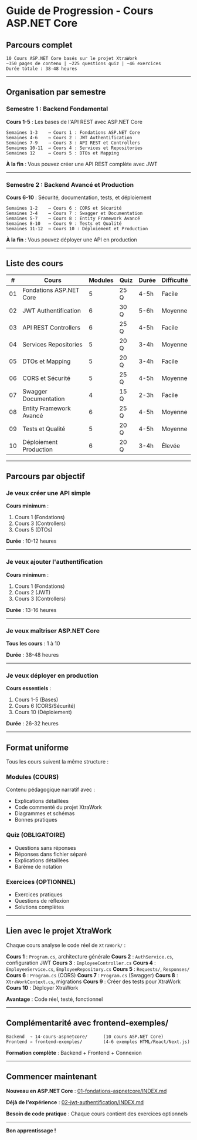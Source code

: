 # Guide de Progression - Cours ASP.NET Core

## Parcours complet

```
10 Cours ASP.NET Core basés sur le projet XtraWork
~350 pages de contenu | ~225 questions quiz | ~46 exercices
Durée totale : 38-48 heures
```

---

## Organisation par semestre

### Semestre 1 : Backend Fondamental

**Cours 1-5** : Les bases de l'API REST avec ASP.NET Core

```
Semaines 1-3    → Cours 1 : Fondations ASP.NET Core
Semaines 4-6    → Cours 2 : JWT Authentification  
Semaines 7-9    → Cours 3 : API REST et Controllers
Semaines 10-11  → Cours 4 : Services et Repositories
Semaines 12     → Cours 5 : DTOs et Mapping
```

**À la fin** : Vous pouvez créer une API REST complète avec JWT

---

### Semestre 2 : Backend Avancé et Production

**Cours 6-10** : Sécurité, documentation, tests, et déploiement

```
Semaines 1-2    → Cours 6 : CORS et Sécurité
Semaines 3-4    → Cours 7 : Swagger et Documentation
Semaines 5-7    → Cours 8 : Entity Framework Avancé
Semaines 8-10   → Cours 9 : Tests et Qualité
Semaines 11-12  → Cours 10 : Déploiement et Production
```

**À la fin** : Vous pouvez déployer une API en production

---

## Liste des cours

| # | Cours | Modules | Quiz | Durée | Difficulté |
|---|-------|---------|------|-------|------------|
| 01 | Fondations ASP.NET Core | 5 | 25 Q | 4-5h | Facile |
| 02 | JWT Authentification | 6 | 30 Q | 5-6h | Moyenne |
| 03 | API REST Controllers | 6 | 25 Q | 4-5h | Facile |
| 04 | Services Repositories | 5 | 20 Q | 3-4h | Moyenne |
| 05 | DTOs et Mapping | 5 | 20 Q | 3-4h | Facile |
| 06 | CORS et Sécurité | 5 | 25 Q | 4-5h | Moyenne |
| 07 | Swagger Documentation | 4 | 15 Q | 2-3h | Facile |
| 08 | Entity Framework Avancé | 6 | 25 Q | 4-5h | Moyenne |
| 09 | Tests et Qualité | 5 | 20 Q | 4-5h | Moyenne |
| 10 | Déploiement Production | 6 | 20 Q | 3-4h | Élevée |

---

## Parcours par objectif

### Je veux créer une API simple

**Cours minimum** :
1. Cours 1 (Fondations)
2. Cours 3 (Controllers)
3. Cours 5 (DTOs)

**Durée** : 10-12 heures

---

### Je veux ajouter l'authentification

**Cours minimum** :
1. Cours 1 (Fondations)
2. Cours 2 (JWT)
3. Cours 3 (Controllers)

**Durée** : 13-16 heures

---

### Je veux maîtriser ASP.NET Core

**Tous les cours** : 1 à 10

**Durée** : 38-48 heures

---

### Je veux déployer en production

**Cours essentiels** :
1. Cours 1-5 (Bases)
2. Cours 6 (CORS/Sécurité)
3. Cours 10 (Déploiement)

**Durée** : 26-32 heures

---

## Format uniforme

Tous les cours suivent la même structure :

### Modules (COURS)

Contenu pédagogique narratif avec :
- Explications détaillées
- Code commenté du projet XtraWork
- Diagrammes et schémas
- Bonnes pratiques

### Quiz (OBLIGATOIRE)

- Questions sans réponses
- Réponses dans fichier séparé
- Explications détaillées
- Barème de notation

### Exercices (OPTIONNEL)

- Exercices pratiques
- Questions de réflexion
- Solutions complètes

---

## Lien avec le projet XtraWork

Chaque cours analyse le code réel de `XtraWork/` :

**Cours 1** : `Program.cs`, architecture générale
**Cours 2** : `AuthService.cs`, configuration JWT
**Cours 3** : `EmployeeController.cs`
**Cours 4** : `EmployeeService.cs`, `EmployeeRepository.cs`
**Cours 5** : `Requests/`, `Responses/`
**Cours 6** : `Program.cs` (CORS)
**Cours 7** : `Program.cs` (Swagger)
**Cours 8** : `XtraWorkContext.cs`, migrations
**Cours 9** : Créer des tests pour XtraWork
**Cours 10** : Déployer XtraWork

**Avantage** : Code réel, testé, fonctionnel

---

## Complémentarité avec frontend-exemples/

```
Backend  → 14-cours-aspnetcore/      (10 cours ASP.NET Core)
Frontend → frontend-exemples/        (4-6 exemples HTML/React/Next.js)
```

**Formation complète** : Backend + Frontend + Connexion

---

## Commencer maintenant

**Nouveau en ASP.NET Core** : [01-fondations-aspnetcore/INDEX.md](./01-fondations-aspnetcore/INDEX.md)

**Déjà de l'expérience** : [02-jwt-authentification/INDEX.md](./02-jwt-authentification/INDEX.md)

**Besoin de code pratique** : Chaque cours contient des exercices optionnels

---

**Bon apprentissage !**

